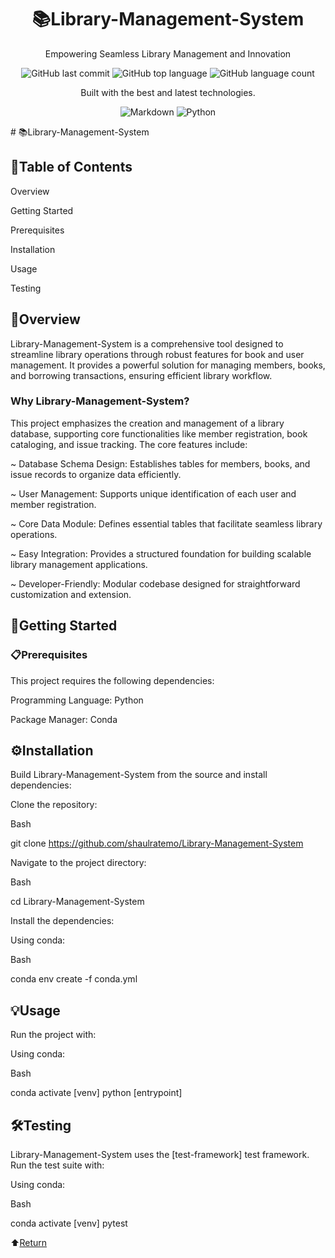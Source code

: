 <div align="center">
  <h1>📚Library-Management-System</h1>

  Empowering Seamless Library Management and Innovation

  ![GitHub last commit](https://img.shields.io/github/last-commit/shaulratemo/Library-Management-System) ![GitHub top language](https://img.shields.io/github/languages/top/shaulratemo/Library-Management-System) ![GitHub language count](https://img.shields.io/github/languages/count/shaulratemo/Library-Management-System)
  
  Built with the best and latest technologies.
  
  ![Markdown](https://img.shields.io/badge/markdown-%23000000.svg?style=for-the-badge&logo=markdown&logoColor=white) ![Python](https://img.shields.io/badge/python-3670A0?style=for-the-badge&logo=python&logoColor=ffdd54)
</div>
# 📚Library-Management-System

## 🧭Table of Contents
Overview

Getting Started

Prerequisites

Installation

Usage

Testing

## 📖Overview
Library-Management-System is a comprehensive tool designed to streamline library operations through robust features for book and user management. It provides a powerful solution for managing members, books, and borrowing transactions, ensuring efficient library workflow.

### Why Library-Management-System?
This project emphasizes the creation and management of a library database, supporting core functionalities like member registration, book cataloging, and issue tracking. The core features include:

~ Database Schema Design: Establishes tables for members, books, and issue records to organize data efficiently.

~ User Management: Supports unique identification of each user and member registration.

~ Core Data Module: Defines essential tables that facilitate seamless library operations.

~ Easy Integration: Provides a structured foundation for building scalable library management applications.

~ Developer-Friendly: Modular codebase designed for straightforward customization and extension.

## 🚀Getting Started
### 📋Prerequisites
This project requires the following dependencies:

Programming Language: Python

Package Manager: Conda

## ⚙️Installation
Build Library-Management-System from the source and install dependencies:

Clone the repository:

Bash

git clone https://github.com/shaulratemo/Library-Management-System

Navigate to the project directory:

Bash

cd Library-Management-System

Install the dependencies:

Using conda:

Bash

conda env create -f conda.yml

## 💡Usage

Run the project with:

Using conda:

Bash

conda activate [venv]
python [entrypoint]

## 🛠️Testing
Library-Management-System uses the [test-framework] test framework. Run the test suite with:

Using conda:

Bash

conda activate [venv]
pytest

⬆️[Return](#library-management-system)
